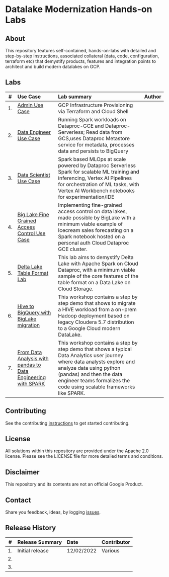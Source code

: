 # Datalake Modernization Hands-on Labs

## About
This repository features self-contained, hands-on-labs with detailed and step-by-step instructions, associated collateral (data, code, configuration, terraform etc) that demystify products, features and integration points to architect and build modern datalakes on GCP.

## Labs

| # | Use Case | Lab summary | Author |
| -- | :--- | :--- |:--- |
| 1. |[Admin Use Case](admin-usecase/README.md)| GCP Infrastructure Provisioning via Terraform and Cloud Shell||
| 2. |[Data Engineer Use Case](data-engineer-usecase/README.md)|Running Spark workloads on Dataproc-GCE and Dataproc-Serverless; Read data from GCS,uses  Dataproc Metastore service for metadata, processes data and persists to BigQuery||
| 3. |[Data Scientist Use Case](s8s-spark-mlops/README.md)| Spark based MLOps at scale powered by Dataproc Serverless Spark for scalable ML training and inferencing, Vertex AI Pipelines for orchestration of ML tasks, with Vertex AI Workbench notebooks for experimentation/IDE||
|4.|[Big Lake Fine Grained Access Control Use Case](biglake-finegrained-lab/README.md)|Implementing fine-grained access control on data lakes, made possible by BigLake with a minimum viable example of Icecream sales forecasting on a Spark notebook hosted on a personal auth Cloud Dataproc GCE cluster.||
|5.|[Delta Lake Table Format Lab](table-format-lab-delta/README.md)|This lab aims to demystify Delta Lake with Apache Spark on Cloud Dataproc, with a minimum viable sample of the core features of the table format on a Data Lake on Cloud Storage.||
|6.|[Hive to BigQuery with BigLake migration](hive-to-bq-biglake/README.md)|This workshop contains a step by step demo that shows to migrate a HIVE workload from a on-prem Hadoop deployment based on legacy Cloudera 5.7 distribution to a Google Cloud modern DataLake.||
|7.|[From Data Analysis with pandas to Data Engineering with SPARK](pandas-spark/README.md)|This workshop contains a step by step demo that shows a typical Data Analytics user journey where data analysts explore and analyze data using python (pandas) and then the data engineer teams formalizes the code using scalable frameworks like SPARK.||



## Contributing
See the contributing [instructions](CONTRIBUTING.md) to get started contributing.

## License
All solutions within this repository are provided under the Apache 2.0 license. Please see the LICENSE file for more detailed terms and conditions.

## Disclaimer
This repository and its contents are not an official Google Product.

## Contact
Share you feedback, ideas, by logging [issues](../../issues).

## Release History

| # | Release Summary | Date |  Contributor |
| -- | :--- | :--- |:--- |
| 1. |Initial release| 12/02/2022| Various|
| 2. ||||
| 3. ||||
